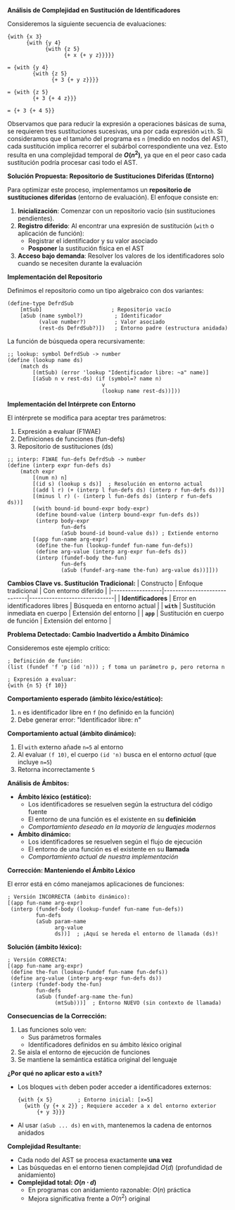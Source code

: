 **Análisis de Complejidad en Sustitución de Identificadores**

Consideremos la siguiente secuencia de evaluaciones:

```racket
{with {x 3}
      {with {y 4}
            {with {z 5}
                  {+ x {+ y z}}}}}

= {with {y 4}
        {with {z 5}
              {+ 3 {+ y z}}}}

= {with {z 5}
        {+ 3 {+ 4 z}}}

= {+ 3 {+ 4 5}}
```

Observamos que para reducir la expresión a operaciones básicas de suma, se requieren tres sustituciones sucesivas, una por cada expresión `with`. Si consideramos que el tamaño del programa es `n` (medido en nodos del AST), cada sustitución implica recorrer el subárbol correspondiente una vez. Esto resulta en una complejidad temporal de **$O(n^2)$**, ya que en el peor caso cada sustitución podría procesar casi todo el AST.

**Solución Propuesta: Repositorio de Sustituciones Diferidas (Entorno)**

Para optimizar este proceso, implementamos un **repositorio de sustituciones diferidas** (entorno de evaluación). El enfoque consiste en:

1. **Inicialización**: Comenzar con un repositorio vacío (sin sustituciones pendientes).
2. **Registro diferido**: Al encontrar una expresión de sustitución (`with` o aplicación de función):
   - Registrar el identificador y su valor asociado
   - **Posponer** la sustitución física en el AST
3. **Acceso bajo demanda**: Resolver los valores de los identificadores solo cuando se necesiten durante la evaluación

**Implementación del Repositorio**

Definimos el repositorio como un tipo algebraico con dos variantes:

```racket
(define-type DefrdSub
    [mtSub]                      ; Repositorio vacío
    [aSub (name symbol?)          ; Identificador
          (value number?)         ; Valor asociado
          (rest-ds DefrdSub?)])   ; Entorno padre (estructura anidada)
```

La función de búsqueda opera recursivamente:

```racket
;; lookup: symbol DefrdSub -> number
(define (lookup name ds)
    (match ds
        [(mtSub) (error 'lookup "Identificador libre: ~a" name)]
        [(aSub n v rest-ds) (if (symbol=? name n)
                              v
                              (lookup name rest-ds))]))
```

**Implementación del Intérprete con Entorno**

El intérprete se modifica para aceptar tres parámetros:
1. Expresión a evaluar (F1WAE)
2. Definiciones de funciones (fun-defs)
3. Repositorio de sustituciones (ds)

```racket
;; interp: F1WAE fun-defs DefrdSub -> number
(define (interp expr fun-defs ds)
    (match expr
        [(num n) n]
        [(id s) (lookup s ds)]  ; Resolución en entorno actual
        [(add l r) (+ (interp l fun-defs ds) (interp r fun-defs ds))]
        [(minus l r) (- (interp l fun-defs ds) (interp r fun-defs ds))]
        [(with bound-id bound-expr body-expr)
         (define bound-value (interp bound-expr fun-defs ds))
         (interp body-expr
                 fun-defs
                 (aSub bound-id bound-value ds)) ; Extiende entorno
        [(app fun-name arg-expr)
         (define the-fun (lookup-fundef fun-name fun-defs))
         (define arg-value (interp arg-expr fun-defs ds))
         (interp (fundef-body the-fun)
                 fun-defs
                 (aSub (fundef-arg-name the-fun) arg-value ds))]]))
```

**Cambios Clave vs. Sustitución Tradicional:**
| Constructo       | Enfoque tradicional          | Con entorno diferido         |
|------------------|-----------------------------|------------------------------|
| **Identificadores** | Error en identificadores libres | Búsqueda en entorno actual |
| **`with`**       | Sustitución inmediata en cuerpo | Extensión del entorno       |
| **`app`**        | Sustitución en cuerpo de función | Extensión del entorno       |

**Problema Detectado: Cambio Inadvertido a Ámbito Dinámico**

Consideremos este ejemplo crítico:

```racket
; Definición de función:
(list (fundef 'f 'p (id 'n))) ; f toma un parámetro p, pero retorna n

; Expresión a evaluar:
{with {n 5} {f 10}}
```

**Comportamiento esperado (ámbito léxico/estático):**
1. `n` es identificador libre en `f` (no definido en la función)
2. Debe generar error: "Identificador libre: n"

**Comportamiento actual (ámbito dinámico):**
1. El `with` externo añade `n=5` al entorno
2. Al evaluar `(f 10)`, el cuerpo `(id 'n)` busca en el entorno *actual* (que incluye `n=5`)
3. Retorna incorrectamente `5`

**Análisis de Ámbitos:**
- **Ámbito léxico (estático):** 
  - Los identificadores se resuelven según la estructura del código fuente
  - El entorno de una función es el existente en su **definición**
  - *Comportamiento deseado en la mayoría de lenguajes modernos*
- **Ámbito dinámico:**
  - Los identificadores se resuelven según el flujo de ejecución
  - El entorno de una función es el existente en su **llamada**
  - *Comportamiento actual de nuestra implementación*

**Corrección: Manteniendo el Ámbito Léxico**

El error está en cómo manejamos aplicaciones de funciones:

```racket
; Versión INCORRECTA (ámbito dinámico):
[(app fun-name arg-expr)
 (interp (fundef-body (lookup-fundef fun-name fun-defs))
         fun-defs
         (aSub param-name 
               arg-value 
               ds))]  ; ¡Aquí se hereda el entorno de llamada (ds)!
```

**Solución (ámbito léxico):**

```racket
; Versión CORRECTA:
[(app fun-name arg-expr)
 (define the-fun (lookup-fundef fun-name fun-defs))
 (define arg-value (interp arg-expr fun-defs ds))
 (interp (fundef-body the-fun)
         fun-defs
         (aSub (fundef-arg-name the-fun)
               (mtSub)))]  ; Entorno NUEVO (sin contexto de llamada)
```

**Consecuencias de la Corrección:**
1. Las funciones solo ven:
   - Sus parámetros formales
   - Identificadores definidos en su ámbito léxico original
2. Se aisla el entorno de ejecución de funciones
3. Se mantiene la semántica estática original del lenguaje

**¿Por qué no aplicar esto a `with`?**
- Los bloques `with` deben poder acceder a identificadores externos:
  ```racket
  {with {x 5}        ; Entorno inicial: [x=5]
    {with {y {+ x 2}} ; Requiere acceder a x del entorno exterior
        {+ y 3}}}
  ```
- Al usar `(aSub ... ds)` en `with`, mantenemos la cadena de entornos anidados

**Complejidad Resultante:**
- Cada nodo del AST se procesa exactamente **una vez**
- Las búsquedas en el entorno tienen complejidad $O(d)$ (profundidad de anidamiento)
- **Complejidad total: $O(n \cdot d)$** 
  - En programas con anidamiento razonable: $O(n)$ práctica
  - Mejora significativa frente a $O(n^2)$ original

